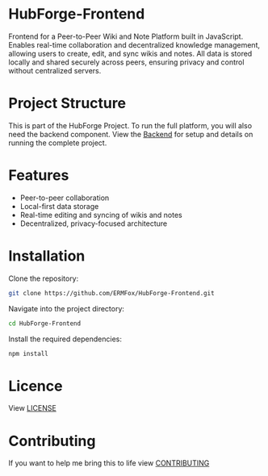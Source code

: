 # HubForge-Frontend
Frontend for a Peer-to-Peer Wiki and Note Platform built in JavaScript. Enables real-time collaboration and decentralized knowledge management, allowing users to create, edit, and sync wikis and notes. All data is stored locally and shared securely across peers, ensuring privacy and control without centralized servers.

# Project Structure
This is part of the HubForge Project. To run the full platform, you will also need the backend component.
View the [Backend](https://github.com/ERMFox/HubCrucible) for setup and details on running the complete project.

# Features
- Peer-to-peer collaboration
- Local-first data storage
- Real-time editing and syncing of wikis and notes
- Decentralized, privacy-focused architecture

# Installation
Clone the repository:
```sh
git clone https://github.com/ERMFox/HubForge-Frontend.git
```
Navigate into the project directory:
```sh
cd HubForge-Frontend
```
Install the required dependencies:
```sh
npm install
```

# Licence
View [LICENSE](LICENSE)

# Contributing
If you want to help me bring this to life view [CONTRIBUTING](CONTRIBUTING.md)

